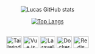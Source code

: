 
<div align="center">

![Lucas GitHub stats](https://github-readme-stats.vercel.app/api?username=LcsZro&show_icons=true&theme=radical)

[![Top Langs](https://github-readme-stats.vercel.app/api/top-langs/?username=LcsZro&langs_count=8)](https://github.com/anuraghazra/github-readme-stats)
    
<div align="center"
img src="https://desblogada.files.wordpress.co..." width="0px">

</div>

<div align="center">

</div>
<div style='display: inline_block; text-align: center'><br/>
    <img align="center" height="30" width="40" src="https://api.iconify.design/devicon/tailwindcss.svg" alt="Tailwind CSS">
    <img align="center" height="30" width="40" src="https://api.iconify.design/logos/vue.svg" alt="Vue.js">
    <img align="center" height="30" width="40" src="https://api.iconify.design/logos/laravel.svg" alt="Laravel">
    <img align="center" height="30" width="40" src="https://cdn.jsdelivr.net/gh/devicons/devicon/icons/docker/docker-original.svg" alt="Docker">
    <img align="center" height="30" width="40" src="https://cdn.jsdelivr.net/gh/devicons/devicon/icons/redis/redis-original.svg" alt="Redis">
</div>







